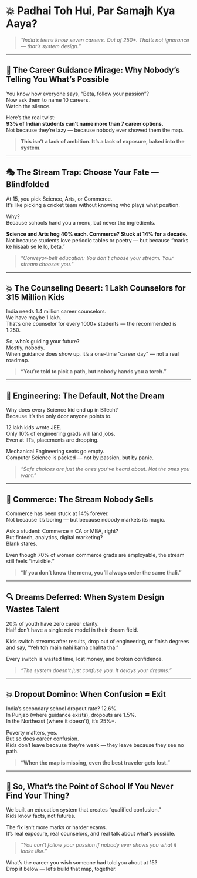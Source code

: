 # 💥 Padhai Toh Hui, Par Samajh Kya Aaya? 

> *“India’s teens know seven careers. Out of 250+. That’s not ignorance — that’s system design.”*

---

## 👀 The Career Guidance Mirage: Why Nobody’s Telling You What’s Possible

You know how everyone says, “Beta, follow your passion”?  
Now ask them to name 10 careers.  
Watch the silence.

Here’s the real twist:  
**93% of Indian students can’t name more than 7 career options.**  
Not because they’re lazy — because nobody ever showed them the map.

> **This isn’t a lack of ambition. It’s a lack of exposure, baked into the system.**

---

## 🎭 The Stream Trap: Choose Your Fate — Blindfolded

At 15, you pick Science, Arts, or Commerce.  
It’s like picking a cricket team without knowing who plays what position.

Why?  
Because schools hand you a menu, but never the ingredients.

**Science and Arts hog 40% each. Commerce? Stuck at 14% for a decade.**  
Not because students love periodic tables or poetry — but because “marks ke hisaab se le lo, beta.”

> *“Conveyor-belt education: You don’t choose your stream. Your stream chooses you.”*

---

## 💥 The Counseling Desert: 1 Lakh Counselors for 315 Million Kids

India needs 1.4 million career counselors.  
We have maybe 1 lakh.  
That’s one counselor for every 1000+ students — the recommended is 1:250.

So, who’s guiding your future?  
Mostly, nobody.  
When guidance does show up, it’s a one-time “career day” — not a real roadmap.

> **“You’re told to pick a path, but nobody hands you a torch.”**

---

## 🔄 Engineering: The Default, Not the Dream

Why does every Science kid end up in BTech?  
Because it’s the only door anyone points to.

12 lakh kids wrote JEE.  
Only 10% of engineering grads will land jobs.  
Even at IITs, placements are dropping.

Mechanical Engineering seats go empty.  
Computer Science is packed — not by passion, but by panic.

> *“Safe choices are just the ones you’ve heard about. Not the ones you want.”*

---

## 🧠 Commerce: The Stream Nobody Sells

Commerce has been stuck at 14% forever.  
Not because it’s boring — but because nobody markets its magic.

Ask a student: Commerce = CA or MBA, right?  
But fintech, analytics, digital marketing?  
Blank stares.

Even though 70% of women commerce grads are employable, the stream still feels “invisible.”

> **“If you don’t know the menu, you’ll always order the same thali.”**

---

## 🔍 Dreams Deferred: When System Design Wastes Talent

20% of youth have zero career clarity.  
Half don’t have a single role model in their dream field.

Kids switch streams after results, drop out of engineering, or finish degrees and say, “Yeh toh main nahi karna chahta tha.”

Every switch is wasted time, lost money, and broken confidence.

> *“The system doesn’t just confuse you. It delays your dreams.”*

---

## 💥 Dropout Domino: When Confusion = Exit

India’s secondary school dropout rate? 12.6%.  
In Punjab (where guidance exists), dropouts are 1.5%.  
In the Northeast (where it doesn’t), it’s 25%+.

Poverty matters, yes.  
But so does career confusion.  
Kids don’t leave because they’re weak — they leave because they see no path.

> **“When the map is missing, even the best traveler gets lost.”**

---

## 🚪 So, What’s the Point of School If You Never Find Your Thing?

We built an education system that creates “qualified confusion.”  
Kids know facts, not futures.

The fix isn’t more marks or harder exams.  
It’s real exposure, real counselors, and real talk about what’s possible.

> *“You can’t follow your passion if nobody ever shows you what it looks like.”*

What’s the career you wish someone had told you about at 15?  
Drop it below — let’s build that map, together.
